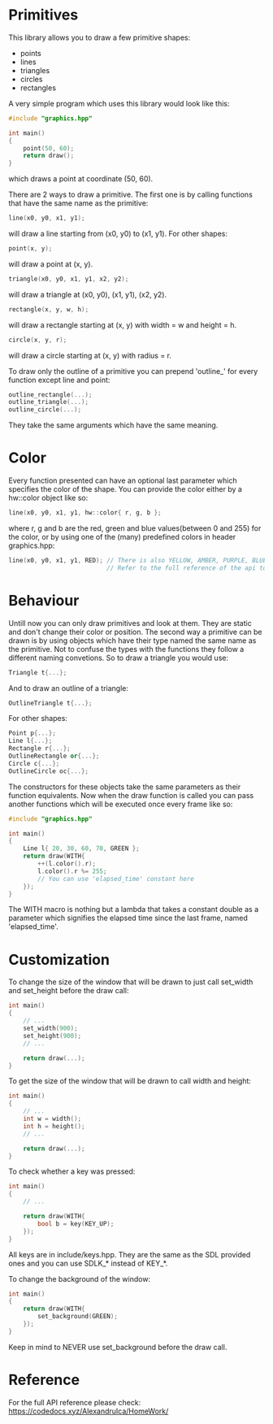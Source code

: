 # Primitives
This library allows you to draw a few primitive shapes:
* points
* lines
* triangles
* circles
* rectangles

A very simple program which uses this library would look like this:
```c++
#include "graphics.hpp"

int main()
{
    point(50, 60);
    return draw();
}
```
which draws a point at coordinate (50, 60).

There are 2 ways to draw a primitive. The first one is by calling functions that have the same name as the primitive:
```c++
line(x0, y0, x1, y1);
```
will draw a line starting from (x0, y0) to (x1, y1). For other shapes:
```c++
point(x, y);
``` 
will draw a point at (x, y).
```c++
triangle(x0, y0, x1, y1, x2, y2);
``` 
will draw a triangle at (x0, y0), (x1, y1), (x2, y2).
```c++
rectangle(x, y, w, h);
``` 
will draw a rectangle starting at (x, y) with width = w and height = h.
```c++
circle(x, y, r);
``` 
will draw a circle starting at (x, y) with radius = r.

To draw only the outline of a primitive you can prepend 'outline\_' for every function except line and point:
```c++
outline_rectangle(...);
outline_triangle(...);
outline_circle(...);
```
They take the same arguments which have the same meaning.

# Color
Every function presented can have an optional last parameter which specifies the color of the shape. You can provide the color either by a hw::color object like so:
```c++
line(x0, y0, x1, y1, hw::color{ r, g, b };
```
where r, g and b are the red, green and blue values(between 0 and 255) for the color, or by using one of the (many) predefined colors in header graphics.hpp:
```c++
line(x0, y0, x1, y1, RED); // There is also YELLOW, AMBER, PURPLE, BLUE, GREEN, LIME etc.
                           // Refer to the full reference of the api to see all the colors predefined.
```

# Behaviour
Untill now you can only draw primitives and look at them. They are static and don't change their color or position. The second way a primitive can be drawn is by using objects which have their type named the same name as the primitive. Not to confuse the types with the functions they follow a different naming convetions.
So to draw a triangle you would use:
```c++
Triangle t{...};
``` 
And to draw an outline of a triangle:
```c++
OutlineTriangle t{...};
```
For other shapes:
```c++
Point p{...};
Line l{...};
Rectangle r{...};
OutlineRectangle or{...};
Circle c{...};
OutlineCircle oc{...};
```
The constructors for these objects take the same parameters as their function equivalents. 
Now when the draw function is called you can pass another functions which will be executed once every frame like so:
```c++
#include "graphics.hpp"

int main()
{
    Line l{ 20, 30, 60, 70, GREEN };
    return draw(WITH{
        ++(l.color().r);
        l.color().r %= 255;
        // You can use 'elapsed_time' constant here
    });
}
```
The WITH macro is nothing but a lambda that takes a constant double as a parameter which signifies the elapsed time since the last frame, named 'elapsed_time'.

# Customization
To change the size of the window that will be drawn to just call set_width and set_height before the draw call:
```c++
int main()
{
    // ...
    set_width(900);
    set_height(900);
    // ...

    return draw(...);
}
```
To get the size of the window that will be drawn to call width and height:
```c++
int main()
{
    // ...
    int w = width();
    int h = height();
    // ...

    return draw(...);
}
```

To check whether a key was pressed:
```c++
int main()
{
    // ...

    return draw(WITH{
        bool b = key(KEY_UP);
    });
}
```
All keys are in include/keys.hpp. They are the same as the SDL provided ones and you can use SDLK\_\* instead of KEY\_\*.

To change the background of the window:
```c++
int main()
{
    return draw(WITH{
        set_background(GREEN);
    });
}
```
Keep in mind to NEVER use set\_background before the draw call.

# Reference
For the full API reference please check: https://codedocs.xyz/AlexandruIca/HomeWork/

